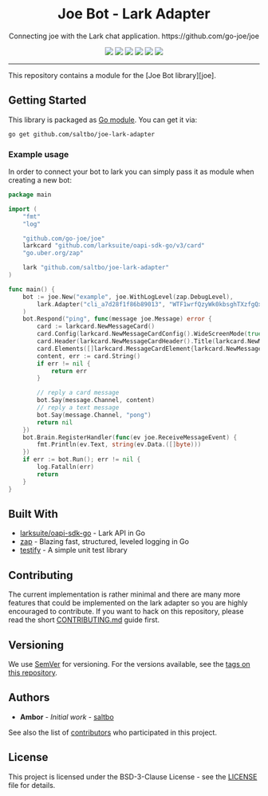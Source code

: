 <h1 align="center">Joe Bot - Lark Adapter</h1>
<p align="center">Connecting joe with the Lark chat application. https://github.com/go-joe/joe</p>
<p align="center">
	<a href="https://github.com/saltbo/joe-lark-adapter/releases"><img src="https://img.shields.io/github/tag/go-joe/lark-adapter.svg?label=version&color=brightgreen"></a>
	<a href="https://github.com/saltbo/joe-lark-adapter/actions/workflows/test.yml"><img src="https://github.com/saltbo/joe-lark-adapter/actions/workflows/test.yml/badge.svg"></a>
	<a href="https://goreportcard.com/report/github.com/saltbo/joe-lark-adapter"><img src="https://goreportcard.com/badge/github.com/saltbo/joe-lark-adapter"></a>
	<a href="https://codecov.io/gh/saltbo/joe-lark-adapter"><img src="https://codecov.io/gh/saltbo/joe-lark-adapter/branch/master/graph/badge.svg"/></a>
	<a href="https://pkg.go.dev/github.com/saltbo/joe-lark-adapter"><img src="https://img.shields.io/badge/godoc-reference-blue.svg?color=blue"></a>
	<a href="https://github.com/saltbo/joe-lark-adapter/blob/master/LICENSE"><img src="https://img.shields.io/badge/license-BSD--3--Clause-blue.svg"></a>
</p>

---

This repository contains a module for the [Joe Bot library][joe].

## Getting Started

This library is packaged as [Go module][go-modules]. You can get it via:

```
go get github.com/saltbo/joe-lark-adapter
```

### Example usage

In order to connect your bot to lark you can simply pass it as module when
creating a new bot:

```go
package main

import (
	"fmt"
	"log"

	"github.com/go-joe/joe"
	larkcard "github.com/larksuite/oapi-sdk-go/v3/card"
	"go.uber.org/zap"

	lark "github.com/saltbo/joe-lark-adapter"
)

func main() {
	bot := joe.New("example", joe.WithLogLevel(zap.DebugLevel),
		lark.Adapter("cli_a7d28f1f86b89013", "WTF1wrfQzyWk0kbsghTXzfgQx7rxuKqw"),
	)
	bot.Respond("ping", func(message joe.Message) error {
		card := larkcard.NewMessageCard()
		card.Config(larkcard.NewMessageCardConfig().WideScreenMode(true))
		card.Header(larkcard.NewMessageCardHeader().Title(larkcard.NewMessageCardPlainText().Content("pong")))
		card.Elements([]larkcard.MessageCardElement{larkcard.NewMessageCardMarkdown().Content("**Name**: abc")})
		content, err := card.String()
		if err != nil {
			return err
		}

		// reply a card message
		bot.Say(message.Channel, content)
		// reply a text message
		bot.Say(message.Channel, "pong")
		return nil
	})
	bot.Brain.RegisterHandler(func(ev joe.ReceiveMessageEvent) {
		fmt.Println(ev.Text, string(ev.Data.([]byte)))
	})
	if err := bot.Run(); err != nil {
		log.Fatalln(err)
		return
	}
}

```

## Built With

* [larksuite/oapi-sdk-go](github.com/larksuite/oapi-sdk-go/v3) - Lark API in Go
* [zap](https://github.com/uber-go/zap) - Blazing fast, structured, leveled logging in Go
* [testify](https://github.com/stretchr/testify) - A simple unit test library

## Contributing

The current implementation is rather minimal and there are many more features
that could be implemented on the lark adapter so you are highly encouraged to
contribute. If you want to hack on this repository, please read the short
[CONTRIBUTING.md](CONTRIBUTING.md) guide first.

## Versioning

We use [SemVer](http://semver.org/) for versioning. For the versions available,
see the [tags on this repository][tags].

## Authors

- **Ambor** - *Initial work* - [saltbo](https://github.com/saltbo)

See also the list of [contributors][contributors] who participated in this project.

## License

This project is licensed under the BSD-3-Clause License - see the [LICENSE](LICENSE) file for details.

[go-modules]: https://github.com/golang/go/wiki/Modules
[tags]: https://github.com/saltbo/joe-lark-adapter/tags
[contributors]: https://github.com/saltbo/joe-lark-adapter/contributors